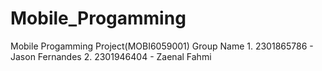 # Mobile_Progamming

Mobile Progamming Project(MOBI6059001)
    Group Name
    1. 2301865786 - Jason Fernandes
    2. 2301946404 - Zaenal Fahmi
 
